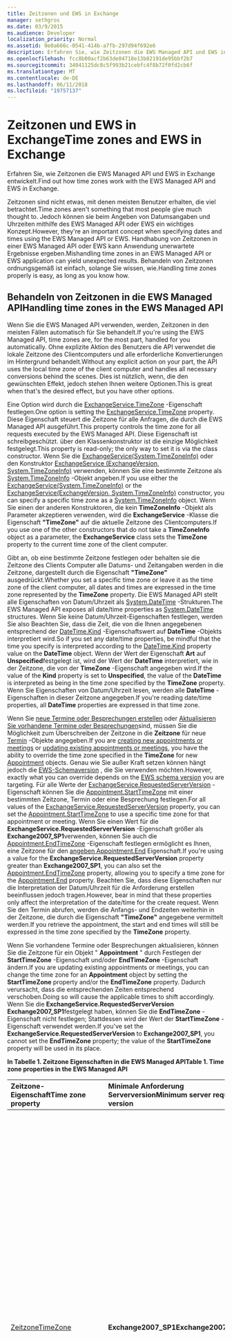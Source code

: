 ```yaml
---
title: Zeitzonen und EWS in Exchange
manager: sethgros
ms.date: 03/9/2015
ms.audience: Developer
localization_priority: Normal
ms.assetid: 0e0a666c-0541-414b-a7fb-297d94f692e6
description: Erfahren Sie, wie Zeitzonen die EWS Managed API und EWS in Exchange entwickelt.
ms.openlocfilehash: fcc8b00acf2b63de04718e13b82191de95bbf2b7
ms.sourcegitcommit: 34041125dc8c5f993b21cebfc4f8b72f0fd2cb6f
ms.translationtype: MT
ms.contentlocale: de-DE
ms.lasthandoff: 06/11/2018
ms.locfileid: "19757137"
---
```

# <a name="time-zones-and-ews-in-exchange"></a><span data-ttu-id="304e7-103">Zeitzonen und EWS in Exchange</span><span class="sxs-lookup"><span data-stu-id="304e7-103">Time zones and EWS in Exchange</span></span>

<span data-ttu-id="304e7-104">Erfahren Sie, wie Zeitzonen die EWS Managed API und EWS in Exchange entwickelt.</span><span class="sxs-lookup"><span data-stu-id="304e7-104">Find out how time zones work with the EWS Managed API and EWS in Exchange.</span></span>
  
<span data-ttu-id="304e7-105">Zeitzonen sind nicht etwas, mit denen meisten Benutzer erhalten, die viel betrachtet.</span><span class="sxs-lookup"><span data-stu-id="304e7-105">Time zones aren't something that most people give much thought to.</span></span> <span data-ttu-id="304e7-106">Jedoch können sie beim Angeben von Datumsangaben und Uhrzeiten mithilfe des EWS Managed API oder EWS ein wichtiges Konzept.</span><span class="sxs-lookup"><span data-stu-id="304e7-106">However, they're an important concept when specifying dates and times using the EWS Managed API or EWS.</span></span> <span data-ttu-id="304e7-107">Handhabung von Zeitzonen in einer EWS Managed API oder EWS kann Anwendung unerwartete Ergebnisse ergeben.</span><span class="sxs-lookup"><span data-stu-id="304e7-107">Mishandling time zones in an EWS Managed API or EWS application can yield unexpected results.</span></span> <span data-ttu-id="304e7-108">Behandeln von Zeitzonen ordnungsgemäß ist einfach, solange Sie wissen, wie.</span><span class="sxs-lookup"><span data-stu-id="304e7-108">Handling time zones properly is easy, as long as you know how.</span></span>
  
## <a name="handling-time-zones-in-the-ews-managed-api"></a><span data-ttu-id="304e7-109">Behandeln von Zeitzonen in die EWS Managed API</span><span class="sxs-lookup"><span data-stu-id="304e7-109">Handling time zones in the EWS Managed API</span></span>

<span data-ttu-id="304e7-110">Wenn Sie die EWS Managed API verwenden, werden, Zeitzonen in den meisten Fällen automatisch für Sie behandelt.</span><span class="sxs-lookup"><span data-stu-id="304e7-110">If you're using the EWS Managed API, time zones are, for the most part, handled for you automatically.</span></span> <span data-ttu-id="304e7-111">Ohne explizite Aktion des Benutzers die API verwendet die lokale Zeitzone des Clientcomputers und alle erforderliche Konvertierungen im Hintergrund behandelt.</span><span class="sxs-lookup"><span data-stu-id="304e7-111">Without any explicit action on your part, the API uses the local time zone of the client computer and handles all necessary conversions behind the scenes.</span></span> <span data-ttu-id="304e7-112">Dies ist nützlich, wenn, die den gewünschten Effekt, jedoch stehen Ihnen weitere Optionen.</span><span class="sxs-lookup"><span data-stu-id="304e7-112">This is great when that's the desired effect, but you have other options.</span></span>
  
<span data-ttu-id="304e7-113">Eine Option wird durch die [ExchangeService.TimeZone](http://msdn.microsoft.com/en-us/library/microsoft.exchange.webservices.data.exchangeservice.timezone%28v=exchg.80%29.aspx) -Eigenschaft festlegen.</span><span class="sxs-lookup"><span data-stu-id="304e7-113">One option is setting the [ExchangeService.TimeZone](http://msdn.microsoft.com/en-us/library/microsoft.exchange.webservices.data.exchangeservice.timezone%28v=exchg.80%29.aspx) property.</span></span> <span data-ttu-id="304e7-114">Diese Eigenschaft steuert die Zeitzone für alle Anfragen, die durch die EWS Managed API ausgeführt.</span><span class="sxs-lookup"><span data-stu-id="304e7-114">This property controls the time zone for all requests executed by the EWS Managed API.</span></span> <span data-ttu-id="304e7-115">Diese Eigenschaft ist schreibgeschützt. über den Klassenkonstruktor ist die einzige Möglichkeit festgelegt.</span><span class="sxs-lookup"><span data-stu-id="304e7-115">This property is read-only; the only way to set it is via the class constructor.</span></span> <span data-ttu-id="304e7-116">Wenn Sie die [ExchangeService(System.TimeZoneInfo)](http://msdn.microsoft.com/en-us/library/dd635875%28v=exchg.80%29.aspx) oder den Konstruktor [ExchangeService (ExchangeVersion, System.TimeZoneInfo)](http://msdn.microsoft.com/en-us/library/dd636248%28v=exchg.80%29.aspx) verwenden, können Sie eine bestimmte Zeitzone als [System.TimeZoneInfo](http://msdn.microsoft.com/en-us/library/system.timezoneinfo%28v=vs.110%29.aspx) -Objekt angeben.</span><span class="sxs-lookup"><span data-stu-id="304e7-116">If you use either the [ExchangeService(System.TimeZoneInfo)](http://msdn.microsoft.com/en-us/library/dd635875%28v=exchg.80%29.aspx) or the [ExchangeService(ExchangeVersion, System.TimeZoneInfo)](http://msdn.microsoft.com/en-us/library/dd636248%28v=exchg.80%29.aspx) constructor, you can specify a specific time zone as a [System.TimeZoneInfo](http://msdn.microsoft.com/en-us/library/system.timezoneinfo%28v=vs.110%29.aspx) object.</span></span> <span data-ttu-id="304e7-117">Wenn Sie einen der anderen Konstruktoren, die kein **TimeZoneInfo** -Objekt als Parameter akzeptieren verwenden, wird die **ExchangeService** -Klasse die Eigenschaft **"TimeZone"** auf die aktuelle Zeitzone des Clientcomputers.</span><span class="sxs-lookup"><span data-stu-id="304e7-117">If you use one of the other constructors that do not take a **TimeZoneInfo** object as a parameter, the **ExchangeService** class sets the **TimeZone** property to the current time zone of the client computer.</span></span> 
  
<span data-ttu-id="304e7-118">Gibt an, ob eine bestimmte Zeitzone festlegen oder behalten sie die Zeitzone des Clients Computer alle Datums- und Zeitangaben werden in die Zeitzone, dargestellt durch die Eigenschaft **"TimeZone"** ausgedrückt.</span><span class="sxs-lookup"><span data-stu-id="304e7-118">Whether you set a specific time zone or leave it as the time zone of the client computer, all dates and times are expressed in the time zone represented by the **TimeZone** property.</span></span> <span data-ttu-id="304e7-119">Die EWS Managed API stellt alle Eigenschaften von Datum/Uhrzeit als [System.DateTime](http://msdn.microsoft.com/en-us/library/system.datetime%28v=vs.110%29.aspx) -Strukturen.</span><span class="sxs-lookup"><span data-stu-id="304e7-119">The EWS Managed API exposes all date/time properties as [System.DateTime](http://msdn.microsoft.com/en-us/library/system.datetime%28v=vs.110%29.aspx) structures.</span></span> <span data-ttu-id="304e7-120">Wenn Sie keine Datum/Uhrzeit-Eigenschaften festlegen, werden Sie also Beachten Sie, dass die Zeit, die von die Ihnen angegebenen entsprechend der [DateTime.Kind](http://msdn.microsoft.com/en-us/library/system.datetime.kind%28v=vs.110%29.aspx) -Eigenschaftswert auf **DateTime** -Objekts interpretiert wird.</span><span class="sxs-lookup"><span data-stu-id="304e7-120">So if you set any date/time properties, be mindful that the time you specify is interpreted according to the [DateTime.Kind](http://msdn.microsoft.com/en-us/library/system.datetime.kind%28v=vs.110%29.aspx) property value on the **DateTime** object.</span></span> <span data-ttu-id="304e7-121">Wenn der Wert der Eigenschaft **Art** auf **Unspecified**festgelegt ist, wird der Wert der **DateTime** interpretiert, wie in der Zeitzone, die von der **TimeZone** -Eigenschaft angegeben wird.</span><span class="sxs-lookup"><span data-stu-id="304e7-121">If the value of the **Kind** property is set to **Unspecified**, the value of the **DateTime** is interpreted as being in the time zone specified by the **TimeZone** property.</span></span> <span data-ttu-id="304e7-122">Wenn Sie Eigenschaften von Datum/Uhrzeit lesen, werden alle **DateTime** -Eigenschaften in dieser Zeitzone angegeben.</span><span class="sxs-lookup"><span data-stu-id="304e7-122">If you're reading date/time properties, all **DateTime** properties are expressed in that time zone.</span></span> 
  
<span data-ttu-id="304e7-123">Wenn Sie [neue Termine oder Besprechungen erstellen](how-to-create-appointments-in-a-specific-time-zone-by-using-ews-in-exchange.md) oder [Aktualisieren Sie vorhandene Termine oder Besprechungen](how-to-update-the-time-zone-for-an-appointment-by-using-ews-in-exchange.md)sind, müssen Sie die Möglichkeit zum Überschreiben der Zeitzone in die **Zeitzone** für neue [Termin](http://msdn.microsoft.com/en-us/library/microsoft.exchange.webservices.data.appointment%28v=exchg.80%29.aspx) -Objekte angegeben.</span><span class="sxs-lookup"><span data-stu-id="304e7-123">If you are [creating new appointments or meetings](how-to-create-appointments-in-a-specific-time-zone-by-using-ews-in-exchange.md) or [updating existing appointments or meetings](how-to-update-the-time-zone-for-an-appointment-by-using-ews-in-exchange.md), you have the ability to override the time zone specified in the **TimeZone** for new [Appointment](http://msdn.microsoft.com/en-us/library/microsoft.exchange.webservices.data.appointment%28v=exchg.80%29.aspx) objects.</span></span> <span data-ttu-id="304e7-124">Genau wie Sie außer Kraft setzen können hängt jedoch die [EWS-Schemaversion](ews-schema-versions-in-exchange.md) , die Sie verwenden möchten.</span><span class="sxs-lookup"><span data-stu-id="304e7-124">However, exactly what you can override depends on the [EWS schema version](ews-schema-versions-in-exchange.md) you are targeting.</span></span> <span data-ttu-id="304e7-125">Für alle Werte der [ExchangeService.RequestedServerVersion](http://msdn.microsoft.com/en-us/library/microsoft.exchange.webservices.data.exchangeservicebase.requestedserverversion%28v=exchg.80%29.aspx) -Eigenschaft können Sie die [Appointment.StartTimeZone](http://msdn.microsoft.com/en-us/library/microsoft.exchange.webservices.data.appointment.starttimezone%28v=exchg.80%29.aspx) mit einer bestimmten Zeitzone, Termin oder eine Besprechung festlegen.</span><span class="sxs-lookup"><span data-stu-id="304e7-125">For all values of the [ExchangeService.RequestedServerVersion](http://msdn.microsoft.com/en-us/library/microsoft.exchange.webservices.data.exchangeservicebase.requestedserverversion%28v=exchg.80%29.aspx) property, you can set the [Appointment.StartTimeZone](http://msdn.microsoft.com/en-us/library/microsoft.exchange.webservices.data.appointment.starttimezone%28v=exchg.80%29.aspx) to use a specific time zone for that appointment or meeting.</span></span> <span data-ttu-id="304e7-126">Wenn Sie einen Wert für die **ExchangeService.RequestedServerVersion** -Eigenschaft größer als **Exchange2007_SP1**verwenden, können Sie auch die [Appointment.EndTimeZone](http://msdn.microsoft.com/en-us/library/microsoft.exchange.webservices.data.appointment.endtimezone%28v=exchg.80%29.aspx) -Eigenschaft festlegen ermöglicht es Ihnen, eine Zeitzone für den [angeben Appointment.End](http://msdn.microsoft.com/en-us/library/microsoft.exchange.webservices.data.appointment.end%28v=exchg.80%29.aspx) Eigenschaft.</span><span class="sxs-lookup"><span data-stu-id="304e7-126">If you're using a value for the **ExchangeService.RequestedServerVersion** property greater than **Exchange2007_SP1**, you can also set the [Appointment.EndTimeZone](http://msdn.microsoft.com/en-us/library/microsoft.exchange.webservices.data.appointment.endtimezone%28v=exchg.80%29.aspx) property, allowing you to specify a time zone for the [Appointment.End](http://msdn.microsoft.com/en-us/library/microsoft.exchange.webservices.data.appointment.end%28v=exchg.80%29.aspx) property.</span></span> <span data-ttu-id="304e7-127">Beachten Sie, dass diese Eigenschaften nur die Interpretation der Datum/Uhrzeit für die Anforderung erstellen beeinflussen jedoch tragen.</span><span class="sxs-lookup"><span data-stu-id="304e7-127">However, bear in mind that these properties only affect the interpretation of the date/time for the create request.</span></span> <span data-ttu-id="304e7-128">Wenn Sie den Termin abrufen, werden die Anfangs- und Endzeiten weiterhin in der Zeitzone, die durch die Eigenschaft **"TimeZone"** angegebene vermittelt werden.</span><span class="sxs-lookup"><span data-stu-id="304e7-128">If you retrieve the appointment, the start and end times will still be expressed in the time zone specified by the **TimeZone** property.</span></span> 
  
<span data-ttu-id="304e7-129">Wenn Sie vorhandene Termine oder Besprechungen aktualisieren, können Sie die Zeitzone für ein Objekt " **Appointment** " durch Festlegen der **StartTimeZone** -Eigenschaft und/oder **EndTimeZone** -Eigenschaft ändern.</span><span class="sxs-lookup"><span data-stu-id="304e7-129">If you are updating existing appointments or meetings, you can change the time zone for an **Appointment** object by setting the **StartTimeZone** property and/or the **EndTimeZone** property.</span></span> <span data-ttu-id="304e7-130">Dadurch verursacht, dass die entsprechenden Zeiten entsprechend verschoben.</span><span class="sxs-lookup"><span data-stu-id="304e7-130">Doing so will cause the applicable times to shift accordingly.</span></span> <span data-ttu-id="304e7-131">Wenn Sie die **ExchangeService.RequestedServerVersion** **Exchange2007_SP1**festgelegt haben, können Sie die **EndTimeZone** -Eigenschaft nicht festlegen; Stattdessen wird der Wert der **StartTimeZone** -Eigenschaft verwendet werden.</span><span class="sxs-lookup"><span data-stu-id="304e7-131">If you've set the **ExchangeService.RequestedServerVersion** to **Exchange2007_SP1**, you cannot set the **EndTimeZone** property; the value of the **StartTimeZone** property will be used in its place.</span></span> 
  
<span data-ttu-id="304e7-132">**In Tabelle 1. Zeitzone Eigenschaften in die EWS Managed API**</span><span class="sxs-lookup"><span data-stu-id="304e7-132">**Table 1. Time zone properties in the EWS Managed API**</span></span>

|<span data-ttu-id="304e7-133">**Zeitzone-Eigenschaft**</span><span class="sxs-lookup"><span data-stu-id="304e7-133">**Time zone property**</span></span>|<span data-ttu-id="304e7-134">**Minimale Anforderung Serverversion**</span><span class="sxs-lookup"><span data-stu-id="304e7-134">**Minimum server request version**</span></span>|<span data-ttu-id="304e7-135">**Beschreibung**</span><span class="sxs-lookup"><span data-stu-id="304e7-135">**Description**</span></span>|
|:-----|:-----|:-----|
|[<span data-ttu-id="304e7-136">Zeitzone</span><span class="sxs-lookup"><span data-stu-id="304e7-136">TimeZone</span></span>](http://msdn.microsoft.com/en-us/library/microsoft.exchange.webservices.data.exchangeservice.timezone%28v=exchg.80%29.aspx) <br/> |<span data-ttu-id="304e7-137">**Exchange2007_SP1**</span><span class="sxs-lookup"><span data-stu-id="304e7-137">**Exchange2007_SP1**</span></span> <br/> |<span data-ttu-id="304e7-138">Falls nicht über den Konstruktor für die **ExchangeService** -Klasse festgelegt, wird diese Eigenschaft auf die Zeitzone des Clientcomputers festgelegt.</span><span class="sxs-lookup"><span data-stu-id="304e7-138">If not set via the constructor for the **ExchangeService** class, this property is set to the time zone of the client computer.</span></span> <span data-ttu-id="304e7-139">Alle **DateTime** -Eigenschaften beim Erstellen von Elementen und beim Abrufen von einer vorhandenen Elemente werden in dieser Zeitzone angegeben.</span><span class="sxs-lookup"><span data-stu-id="304e7-139">All **DateTime** properties when creating items and when retrieving existing items are expressed in this time zone.</span></span> <span data-ttu-id="304e7-140">Erstellen Sie dieses Mal Zone in außer Kraft gesetzt werden kann Anforderungen für Termine und Besprechungen, indem Sie die **Appointment.StartTimeZone** und/oder die **Appointment.EndTimeZone** -Eigenschaft.</span><span class="sxs-lookup"><span data-stu-id="304e7-140">This time zone can be overridden in create requests for appointments and meetings by setting the **Appointment.StartTimeZone** and/or the **Appointment.EndTimeZone** property.</span></span> <span data-ttu-id="304e7-141">Wenn von der **Appointment.StartTimeZone** -Eigenschaft nicht überschrieben wird, gilt diese Zeitzone die Zeitzone Erstellung für Termine und Besprechungen.</span><span class="sxs-lookup"><span data-stu-id="304e7-141">If not overridden by the **Appointment.StartTimeZone** property, this time zone is considered the creation time zone for appointments and meetings.</span></span>  <br/> |
|[<span data-ttu-id="304e7-142">StartTimeZone-Zeitzone</span><span class="sxs-lookup"><span data-stu-id="304e7-142">StartTimeZone</span></span>](http://msdn.microsoft.com/en-us/library/microsoft.exchange.webservices.data.appointment.starttimezone%28v=exchg.80%29.aspx) <br/> |<span data-ttu-id="304e7-143">**Exchange2007_SP1**</span><span class="sxs-lookup"><span data-stu-id="304e7-143">**Exchange2007_SP1**</span></span> <br/> |<span data-ttu-id="304e7-144">Wenn Sie auf neuer **Termin** Objekte festgelegt, die diese Zeitzone verwendet wird, die Eigenschaften [Appointment.Start](http://msdn.microsoft.com/en-us/library/microsoft.exchange.webservices.data.appointment.start%28v=exchg.80%29.aspx) und [Appointment.ReminderDueBy](http://msdn.microsoft.com/en-us/library/microsoft.exchange.webservices.data.item.reminderdueby%28v=exchg.80%29.aspx) interpretiert werden.</span><span class="sxs-lookup"><span data-stu-id="304e7-144">If set on new **Appointment** objects, this time zone is used to interpret the [Appointment.Start](http://msdn.microsoft.com/en-us/library/microsoft.exchange.webservices.data.appointment.start%28v=exchg.80%29.aspx) and [Appointment.ReminderDueBy](http://msdn.microsoft.com/en-us/library/microsoft.exchange.webservices.data.item.reminderdueby%28v=exchg.80%29.aspx) properties.</span></span> <span data-ttu-id="304e7-145">Diese Zeitzone gilt auch die Erstellung Zeitzone für **Appointment** -Objekts.</span><span class="sxs-lookup"><span data-stu-id="304e7-145">This time zone is also considered the creation time zone for the **Appointment** object.</span></span>  <br/> <span data-ttu-id="304e7-146">Wenn Sie vorhandene Elemente abrufen möchten, ist diese Eigenschaft nur Informationszwecken.</span><span class="sxs-lookup"><span data-stu-id="304e7-146">When retrieving existing items, this property is informational only.</span></span> <span data-ttu-id="304e7-147">Die Werte der Eigenschaften auf vorhandenen Termin **DateTime** werden immer in der Zeitzone angegeben, die von der **ExchangeService.TimeZone** -Eigenschaft angegeben.</span><span class="sxs-lookup"><span data-stu-id="304e7-147">The values of **DateTime** properties on existing appointment are always expressed in the time zone specified by the **ExchangeService.TimeZone** property.</span></span>  <br/> |
|[<span data-ttu-id="304e7-148">EndTimeZone</span><span class="sxs-lookup"><span data-stu-id="304e7-148">EndTimeZone</span></span>](http://msdn.microsoft.com/en-us/library/microsoft.exchange.webservices.data.appointment.endtimezone%28v=exchg.80%29.aspx) <br/> |<span data-ttu-id="304e7-149">**Exchange2010**</span><span class="sxs-lookup"><span data-stu-id="304e7-149">**Exchange2010**</span></span> <br/> |<span data-ttu-id="304e7-150">Wenn für neue **Termin** -Objekte festgelegt, die diese Zeitzone verwendet wird, die [Appointment.End](http://msdn.microsoft.com/en-us/library/microsoft.exchange.webservices.data.appointment.end%28v=exchg.80%29.aspx) -Eigenschaft interpretiert werden.</span><span class="sxs-lookup"><span data-stu-id="304e7-150">If set on new **Appointment** objects, this time zone is used to interpret the [Appointment.End](http://msdn.microsoft.com/en-us/library/microsoft.exchange.webservices.data.appointment.end%28v=exchg.80%29.aspx) property.</span></span>  <br/> <span data-ttu-id="304e7-151">Wenn Sie vorhandene Elemente abrufen möchten, ist diese Eigenschaft nur Informationszwecken.</span><span class="sxs-lookup"><span data-stu-id="304e7-151">When retrieving existing items, this property is informational only.</span></span> <span data-ttu-id="304e7-152">Die Werte der Eigenschaften auf vorhandenen Termin **DateTime** werden immer in der Zeitzone angegeben, die von der **ExchangeService.TimeZone** -Eigenschaft angegeben.</span><span class="sxs-lookup"><span data-stu-id="304e7-152">The values of **DateTime** properties on existing appointment are always expressed in the time zone specified by the **ExchangeService.TimeZone** property.</span></span>  <br/> |
   
## <a name="handling-time-zones-in-ews"></a><span data-ttu-id="304e7-153">Behandeln von Zeitzonen in der Exchange-Webdienste</span><span class="sxs-lookup"><span data-stu-id="304e7-153">Handling time zones in EWS</span></span>

<span data-ttu-id="304e7-154">Wenn Sie Exchange-Webdienste verwenden, Zeitzonen werden nicht automatisch für Sie behandelt und Dinge sind etwas komplizierter.</span><span class="sxs-lookup"><span data-stu-id="304e7-154">If you're using EWS, time zones aren't handled for you automatically, and things are a bit more complicated.</span></span> <span data-ttu-id="304e7-155">Wie Zeitzonen EWS-Anforderungen und-Antworten beeinflussen, hängt von einer Reihe von Faktoren ab:</span><span class="sxs-lookup"><span data-stu-id="304e7-155">How time zones impact EWS requests and responses depends on a number of factors:</span></span>
  
- <span data-ttu-id="304e7-156">Die Exchange-Version im [RequestServerVersion](http://msdn.microsoft.com/library/af4032d5-42b3-463e-9d0a-8236d78e5b75%28Office.15%29.aspx) -Element</span><span class="sxs-lookup"><span data-stu-id="304e7-156">The Exchange version specified in the [RequestServerVersion](http://msdn.microsoft.com/library/af4032d5-42b3-463e-9d0a-8236d78e5b75%28Office.15%29.aspx) element</span></span> 
    
- <span data-ttu-id="304e7-157">Die Zeitzone, die im [TimeZoneContext](http://msdn.microsoft.com/library/573c462b-aa1d-4ba0-8852-e3f48b26873b%28Office.15%29.aspx) -Element angegeben (falls vorhanden)</span><span class="sxs-lookup"><span data-stu-id="304e7-157">The time zone specified in the [TimeZoneContext](http://msdn.microsoft.com/library/573c462b-aa1d-4ba0-8852-e3f48b26873b%28Office.15%29.aspx) element (if present)</span></span> 
    
- <span data-ttu-id="304e7-158">Der Zeitzone angegeben in den [MeetingTimeZone](http://msdn.microsoft.com/library/413b47d9-8126-462c-9a4f-4e771a5e8889%28Office.15%29.aspx), [StartTimeZone](http://msdn.microsoft.com/library/d38c4dc1-4ecb-42a1-8d57-a451b16a2de2%28Office.15%29.aspx)oder [EndTimeZone](http://msdn.microsoft.com/library/6c53c337-be60-4d22-9e9e-a0c140c5e913%28Office.15%29.aspx) -Elementen (falls vorhanden, auf der Termine oder Besprechungen)</span><span class="sxs-lookup"><span data-stu-id="304e7-158">The time zone specified in the [MeetingTimeZone](http://msdn.microsoft.com/library/413b47d9-8126-462c-9a4f-4e771a5e8889%28Office.15%29.aspx), [StartTimeZone](http://msdn.microsoft.com/library/d38c4dc1-4ecb-42a1-8d57-a451b16a2de2%28Office.15%29.aspx), or [EndTimeZone](http://msdn.microsoft.com/library/6c53c337-be60-4d22-9e9e-a0c140c5e913%28Office.15%29.aspx) elements (if present on appointments or meetings)</span></span> 
    
- <span data-ttu-id="304e7-159">Die Zeitzone in der XML-Schemaelemente **DateTime** angegeben wird (falls vorhanden)</span><span class="sxs-lookup"><span data-stu-id="304e7-159">The time zone specified in the XML **dateTime** elements (if any)</span></span> 
    
<span data-ttu-id="304e7-160">Die Zeitzone, die den Wert der **DateTime** -Elemente angegeben können drei Arten erfolgen.</span><span class="sxs-lookup"><span data-stu-id="304e7-160">The time zone specified in the value of **dateTime** elements can take three forms.</span></span> <span data-ttu-id="304e7-161">Sie können die Details im Lesen [XML-Schema, Teil 2: Datentypen Second Edition](http://www.w3.org/TR/xmlschema-2/#dateTime), jedoch für umschreiben:</span><span class="sxs-lookup"><span data-stu-id="304e7-161">You can read all the details in [XML Schema Part 2: Datatypes Second Edition](http://www.w3.org/TR/xmlschema-2/#dateTime), but to paraphrase:</span></span>
  
- <span data-ttu-id="304e7-162">**Koordinierte Weltzeit (UTC):** Von "Z" angegeben wird.</span><span class="sxs-lookup"><span data-stu-id="304e7-162">**Universal Coordinated Time (UTC):** Specified by 'Z'.</span></span> <span data-ttu-id="304e7-163">Zum Beispiel`2014-06-06T19:00:00.000Z`</span><span class="sxs-lookup"><span data-stu-id="304e7-163">For example,  `2014-06-06T19:00:00.000Z`</span></span>
    
- <span data-ttu-id="304e7-164">**Bestimmten Zeitzone:** Vom angegebenen '+' oder '-' gefolgt von Stunden und Minuten.</span><span class="sxs-lookup"><span data-stu-id="304e7-164">**Specific time zone:** Specified by '+' or '-' followed by hours and minutes.</span></span> <span data-ttu-id="304e7-165">Zum Beispiel`2014-06-06T19:00:00.000-08:00`</span><span class="sxs-lookup"><span data-stu-id="304e7-165">For example,  `2014-06-06T19:00:00.000-08:00`</span></span>
    
- <span data-ttu-id="304e7-166">**Ohne Angabe einer Zeitzone:** Durch das Fehlen einer Zeitzone angegeben.</span><span class="sxs-lookup"><span data-stu-id="304e7-166">**No time zone:** Specified by the absence of any time zone.</span></span> <span data-ttu-id="304e7-167">Zum Beispiel`2014-06-06T19:00:00.000`</span><span class="sxs-lookup"><span data-stu-id="304e7-167">For example,  `2014-06-06T19:00:00.000`</span></span>
    
<span data-ttu-id="304e7-168">Wenn eine Zeitzone in ein **DateTime** -Wert (UTC oder einer bestimmten Zeitzone) vorhanden ist, wird dieser Wert immer als diese Zeitzone interpretiert.</span><span class="sxs-lookup"><span data-stu-id="304e7-168">If a time zone is present in a **dateTime** value (either UTC or a specific time zone), that value is always interpreted as that time zone.</span></span> <span data-ttu-id="304e7-169">Wenn keine Zeitzone vorhanden ist, hängt die Interpretation des Werts auf bestimmte Kombination der anderen Zeitzone verwandte Elemente ab.</span><span class="sxs-lookup"><span data-stu-id="304e7-169">If no time zone is present, then the interpretation of the value depends on the specific combination of the other time-zone related elements.</span></span> 
  
<span data-ttu-id="304e7-170">**In Tabelle 2. Zeitzone Elemente EWS und deren Effekte**</span><span class="sxs-lookup"><span data-stu-id="304e7-170">**Table 2. Time zone elements in EWS and their effects**</span></span>

|<span data-ttu-id="304e7-171">**RequestServerVersion**</span><span class="sxs-lookup"><span data-stu-id="304e7-171">**RequestServerVersion**</span></span>|<span data-ttu-id="304e7-172">**TimeZoneContext vorhanden?**</span><span class="sxs-lookup"><span data-stu-id="304e7-172">**TimeZoneContext present?**</span></span>|<span data-ttu-id="304e7-173">**MeetingTimeZone, StartTimeZone oder EndTimeZone vorhanden (CalendarItem und nur MeetingRequest)?**</span><span class="sxs-lookup"><span data-stu-id="304e7-173">**MeetingTimeZone, StartTimeZone, or EndTimeZone present (CalendarItem and MeetingRequest only)?**</span></span>|<span data-ttu-id="304e7-174">**DateTime in UTC**</span><span class="sxs-lookup"><span data-stu-id="304e7-174">**dateTime in UTC**</span></span>|<span data-ttu-id="304e7-175">**DateTime in bestimmten Zeitzone**</span><span class="sxs-lookup"><span data-stu-id="304e7-175">**dateTime in specific time zone**</span></span>|<span data-ttu-id="304e7-176">**DateTime keine Angabe einer Zeitzone**</span><span class="sxs-lookup"><span data-stu-id="304e7-176">**dateTime with no time zone**</span></span>|<span data-ttu-id="304e7-177">**Termin und Besprechung erstellen Zeitzone**</span><span class="sxs-lookup"><span data-stu-id="304e7-177">**Appointment and meeting creation time zone**</span></span>|
|:-----|:-----|:-----|:-----|:-----|:-----|:-----|
|<span data-ttu-id="304e7-178">**Exchange2007_SP1**</span><span class="sxs-lookup"><span data-stu-id="304e7-178">**Exchange2007_SP1**</span></span> <br/> |<span data-ttu-id="304e7-179">Ja</span><span class="sxs-lookup"><span data-stu-id="304e7-179">Yes</span></span>  <br/> |<span data-ttu-id="304e7-180">Ja ( **MeetingTimeZone** )</span><span class="sxs-lookup"><span data-stu-id="304e7-180">Yes ( **MeetingTimeZone** )</span></span>  <br/> |<span data-ttu-id="304e7-181">Als UTC interpretiert</span><span class="sxs-lookup"><span data-stu-id="304e7-181">Interpreted as UTC</span></span>  <br/> |<span data-ttu-id="304e7-182">Als Zeitzone gemäß den Wert interpretiert</span><span class="sxs-lookup"><span data-stu-id="304e7-182">Interpreted as the time zone indicated in the value</span></span>  <br/> |<span data-ttu-id="304e7-183">Elemente im [CalendarItem](http://msdn.microsoft.com/library/b0c1fd27-b6da-46e5-88b8-88f00c71ba80%28Office.15%29.aspx) oder [MeetingRequest](http://msdn.microsoft.com/library/c44f8804-a355-473d-a837-48cc91617251%28Office.15%29.aspx) -Element mit dem **MeetingTimeZone** Element werden als die Zeitzone in das **MeetingTimeZone** -Element, alle anderen als UTC interpretiert interpretiert.</span><span class="sxs-lookup"><span data-stu-id="304e7-183">Elements within the [CalendarItem](http://msdn.microsoft.com/library/b0c1fd27-b6da-46e5-88b8-88f00c71ba80%28Office.15%29.aspx) or [MeetingRequest](http://msdn.microsoft.com/library/c44f8804-a355-473d-a837-48cc91617251%28Office.15%29.aspx) element that contains the **MeetingTimeZone** element are interpreted as the time zone in the **MeetingTimeZone** element, all others interpreted as UTC</span></span>  <br/> |<span data-ttu-id="304e7-184">Zeitzone in **MeetingTimeZone** -element</span><span class="sxs-lookup"><span data-stu-id="304e7-184">Time zone in **MeetingTimeZone** element</span></span>  <br/> |
|<span data-ttu-id="304e7-185">**Exchange2007_SP1**</span><span class="sxs-lookup"><span data-stu-id="304e7-185">**Exchange2007_SP1**</span></span> <br/> |<span data-ttu-id="304e7-186">Ja</span><span class="sxs-lookup"><span data-stu-id="304e7-186">Yes</span></span>  <br/> |<span data-ttu-id="304e7-187">Nein</span><span class="sxs-lookup"><span data-stu-id="304e7-187">No</span></span>  <br/> |<span data-ttu-id="304e7-188">Als UTC interpretiert</span><span class="sxs-lookup"><span data-stu-id="304e7-188">Interpreted as UTC</span></span>  <br/> |<span data-ttu-id="304e7-189">Als Zeitzone gemäß den Wert interpretiert</span><span class="sxs-lookup"><span data-stu-id="304e7-189">Interpreted as the time zone indicated in the value</span></span>  <br/> |<span data-ttu-id="304e7-190">Als UTC interpretiert</span><span class="sxs-lookup"><span data-stu-id="304e7-190">Interpreted as UTC</span></span>  <br/> |<span data-ttu-id="304e7-191">UTC</span><span class="sxs-lookup"><span data-stu-id="304e7-191">UTC</span></span>  <br/> |
|<span data-ttu-id="304e7-192">**Exchange2007_SP1**</span><span class="sxs-lookup"><span data-stu-id="304e7-192">**Exchange2007_SP1**</span></span> <br/> |<span data-ttu-id="304e7-193">Nein</span><span class="sxs-lookup"><span data-stu-id="304e7-193">No</span></span>  <br/> |<span data-ttu-id="304e7-194">Ja ( **MeetingTimeZone** )</span><span class="sxs-lookup"><span data-stu-id="304e7-194">Yes ( **MeetingTimeZone** )</span></span>  <br/> |<span data-ttu-id="304e7-195">Als UTC interpretiert</span><span class="sxs-lookup"><span data-stu-id="304e7-195">Interpreted as UTC</span></span>  <br/> |<span data-ttu-id="304e7-196">Als Zeitzone gemäß den Wert interpretiert</span><span class="sxs-lookup"><span data-stu-id="304e7-196">Interpreted as the time zone indicated in the value</span></span>  <br/> |<span data-ttu-id="304e7-197">Elemente im [CalendarItem](http://msdn.microsoft.com/library/b0c1fd27-b6da-46e5-88b8-88f00c71ba80%28Office.15%29.aspx) oder [MeetingRequest](http://msdn.microsoft.com/library/c44f8804-a355-473d-a837-48cc91617251%28Office.15%29.aspx) -Element mit dem **MeetingTimeZone** Element werden als die Zeitzone in das **MeetingTimeZone** -Element, alle anderen als UTC interpretiert interpretiert.</span><span class="sxs-lookup"><span data-stu-id="304e7-197">Elements within the [CalendarItem](http://msdn.microsoft.com/library/b0c1fd27-b6da-46e5-88b8-88f00c71ba80%28Office.15%29.aspx) or [MeetingRequest](http://msdn.microsoft.com/library/c44f8804-a355-473d-a837-48cc91617251%28Office.15%29.aspx) element that contains the **MeetingTimeZone** element are interpreted as the time zone in the **MeetingTimeZone** element, all others interpreted as UTC</span></span>  <br/> |<span data-ttu-id="304e7-198">Zeitzone in **MeetingTimeZone** -element</span><span class="sxs-lookup"><span data-stu-id="304e7-198">Time zone in **MeetingTimeZone** element</span></span>  <br/> |
|<span data-ttu-id="304e7-199">**Exchange2007_SP1**</span><span class="sxs-lookup"><span data-stu-id="304e7-199">**Exchange2007_SP1**</span></span> <br/> |<span data-ttu-id="304e7-200">Nein</span><span class="sxs-lookup"><span data-stu-id="304e7-200">No</span></span>  <br/> |<span data-ttu-id="304e7-201">Nein</span><span class="sxs-lookup"><span data-stu-id="304e7-201">No</span></span>  <br/> |<span data-ttu-id="304e7-202">Als UTC interpretiert</span><span class="sxs-lookup"><span data-stu-id="304e7-202">Interpreted as UTC</span></span>  <br/> |<span data-ttu-id="304e7-203">Als Zeitzone gemäß den Wert interpretiert</span><span class="sxs-lookup"><span data-stu-id="304e7-203">Interpreted as the time zone indicated in the value</span></span>  <br/> |<span data-ttu-id="304e7-204">Als UTC interpretiert</span><span class="sxs-lookup"><span data-stu-id="304e7-204">Interpreted as UTC</span></span>  <br/> |<span data-ttu-id="304e7-205">UTC</span><span class="sxs-lookup"><span data-stu-id="304e7-205">UTC</span></span>  <br/> |
|<span data-ttu-id="304e7-206">**Exchange2010** und höher</span><span class="sxs-lookup"><span data-stu-id="304e7-206">**Exchange2010** and later</span></span>  <br/> |<span data-ttu-id="304e7-207">Ja</span><span class="sxs-lookup"><span data-stu-id="304e7-207">Yes</span></span>  <br/> |<span data-ttu-id="304e7-208">Ja ( **StartTimeZone** und/oder **EndTimeZone** )</span><span class="sxs-lookup"><span data-stu-id="304e7-208">Yes ( **StartTimeZone** and/or **EndTimeZone** )</span></span>  <br/> |<span data-ttu-id="304e7-209">Als UTC interpretiert</span><span class="sxs-lookup"><span data-stu-id="304e7-209">Interpreted as UTC</span></span>  <br/> |<span data-ttu-id="304e7-210">Als Zeitzone gemäß den Wert interpretiert</span><span class="sxs-lookup"><span data-stu-id="304e7-210">Interpreted as the time zone indicated in the value</span></span>  <br/> |<span data-ttu-id="304e7-211">Wenn das **StartTimeZone** -Element vorhanden ist, wird der Wert der [Starten](http://msdn.microsoft.com/library/7cfe9979-c893-4f9b-b3a1-8f9e17515a4b%28Office.15%29.aspx) und [ReminderDueBy](http://msdn.microsoft.com/library/e28a0485-86af-4a4e-a2ba-3ad2d4ebff6f%28Office.15%29.aspx) Elemente als die Zeitzone in der **StartTimeZone** -Element interpretiert.</span><span class="sxs-lookup"><span data-stu-id="304e7-211">If the **StartTimeZone** element is present, the value of the [Start](http://msdn.microsoft.com/library/7cfe9979-c893-4f9b-b3a1-8f9e17515a4b%28Office.15%29.aspx) and [ReminderDueBy](http://msdn.microsoft.com/library/e28a0485-86af-4a4e-a2ba-3ad2d4ebff6f%28Office.15%29.aspx) elements are interpreted as the time zone in the **StartTimeZone** element.</span></span> <span data-ttu-id="304e7-212">Andernfalls werden der Wert dieser Elemente als die Zeitzone in das Element **TimeZoneContext** interpretiert.</span><span class="sxs-lookup"><span data-stu-id="304e7-212">Otherwise, the value of those elements are interpreted as the time zone in the **TimeZoneContext** element.</span></span>  <br/> <span data-ttu-id="304e7-213">Wenn das **EndTimeZone** -Element vorhanden ist, wird der Wert des [Start](http://msdn.microsoft.com/library/7cfe9979-c893-4f9b-b3a1-8f9e17515a4b%28Office.15%29.aspx) -Elements als Zeitzone im **EndTimeZone** -Element interpretiert.</span><span class="sxs-lookup"><span data-stu-id="304e7-213">If the **EndTimeZone** element is present, the value of the [Start](http://msdn.microsoft.com/library/7cfe9979-c893-4f9b-b3a1-8f9e17515a4b%28Office.15%29.aspx) element is interpreted as the time zone in the **EndTimeZone** element.</span></span> <span data-ttu-id="304e7-214">Andernfalls wird der Wert des **End** -Elements als Zeitzone im Element **TimeZoneContext** interpretiert.</span><span class="sxs-lookup"><span data-stu-id="304e7-214">Otherwise, the value of the **End** element is interpreted as the time zone in the **TimeZoneContext** element.</span></span>  <br/> <span data-ttu-id="304e7-215">Elemente außerhalb der [CalendarItem](http://msdn.microsoft.com/library/b0c1fd27-b6da-46e5-88b8-88f00c71ba80%28Office.15%29.aspx) oder [MeetingRequest](http://msdn.microsoft.com/library/c44f8804-a355-473d-a837-48cc91617251%28Office.15%29.aspx) sind als die Zeitzone in das Element **TimeZoneContext** interpretiert.</span><span class="sxs-lookup"><span data-stu-id="304e7-215">Elements outside the [CalendarItem](http://msdn.microsoft.com/library/b0c1fd27-b6da-46e5-88b8-88f00c71ba80%28Office.15%29.aspx) or [MeetingRequest](http://msdn.microsoft.com/library/c44f8804-a355-473d-a837-48cc91617251%28Office.15%29.aspx) are interpreted as the time zone in the **TimeZoneContext** element.</span></span>  <br/> |<span data-ttu-id="304e7-216">Zeitzone in der **StartTimeZone** -Element, falls vorhanden, Zeitzone in **TimeZoneContext** -Elements, sofern nicht</span><span class="sxs-lookup"><span data-stu-id="304e7-216">Time zone in the **StartTimeZone** element if present, time zone in the **TimeZoneContext** element if not</span></span>  <br/> |
|<span data-ttu-id="304e7-217">**Exchange2010** und höher</span><span class="sxs-lookup"><span data-stu-id="304e7-217">**Exchange2010** and later</span></span>  <br/> |<span data-ttu-id="304e7-218">Ja</span><span class="sxs-lookup"><span data-stu-id="304e7-218">Yes</span></span>  <br/> |<span data-ttu-id="304e7-219">Nein</span><span class="sxs-lookup"><span data-stu-id="304e7-219">No</span></span>  <br/> |<span data-ttu-id="304e7-220">Als UTC interpretiert</span><span class="sxs-lookup"><span data-stu-id="304e7-220">Interpreted as UTC</span></span>  <br/> |<span data-ttu-id="304e7-221">Als Zeitzone gemäß den Wert interpretiert</span><span class="sxs-lookup"><span data-stu-id="304e7-221">Interpreted as the time zone indicated in the value</span></span>  <br/> |<span data-ttu-id="304e7-222">Interpretiert als Zeitzone im **TimeZoneContext** -element</span><span class="sxs-lookup"><span data-stu-id="304e7-222">Interpreted as the time zone in the **TimeZoneContext** element</span></span>  <br/> |<span data-ttu-id="304e7-223">Zeitzone im **TimeZoneContext** -element</span><span class="sxs-lookup"><span data-stu-id="304e7-223">Time zone in the **TimeZoneContext** element</span></span>  <br/> |
|<span data-ttu-id="304e7-224">**Exchange2010** und höher</span><span class="sxs-lookup"><span data-stu-id="304e7-224">**Exchange2010** and later</span></span>  <br/> |<span data-ttu-id="304e7-225">Nein</span><span class="sxs-lookup"><span data-stu-id="304e7-225">No</span></span>  <br/> |<span data-ttu-id="304e7-226">Ja ( **StartTimeZone** und/oder **EndTimeZone** )</span><span class="sxs-lookup"><span data-stu-id="304e7-226">Yes ( **StartTimeZone** and/or **EndTimeZone** )</span></span>  <br/> |<span data-ttu-id="304e7-227">Als UTC interpretiert</span><span class="sxs-lookup"><span data-stu-id="304e7-227">Interpreted as UTC</span></span>  <br/> |<span data-ttu-id="304e7-228">Als Zeitzone gemäß den Wert interpretiert</span><span class="sxs-lookup"><span data-stu-id="304e7-228">Interpreted as the time zone indicated in the value</span></span>  <br/> |<span data-ttu-id="304e7-229">Wenn das **StartTimeZone** -Element vorhanden ist, wird der Wert der [Starten](http://msdn.microsoft.com/library/7cfe9979-c893-4f9b-b3a1-8f9e17515a4b%28Office.15%29.aspx) und [ReminderDueBy](http://msdn.microsoft.com/library/e28a0485-86af-4a4e-a2ba-3ad2d4ebff6f%28Office.15%29.aspx) Elemente als die Zeitzone in der **StartTimeZone** -Element interpretiert.</span><span class="sxs-lookup"><span data-stu-id="304e7-229">If the **StartTimeZone** element is present, the value of the [Start](http://msdn.microsoft.com/library/7cfe9979-c893-4f9b-b3a1-8f9e17515a4b%28Office.15%29.aspx) and [ReminderDueBy](http://msdn.microsoft.com/library/e28a0485-86af-4a4e-a2ba-3ad2d4ebff6f%28Office.15%29.aspx) elements are interpreted as the time zone in the **StartTimeZone** element.</span></span> <span data-ttu-id="304e7-230">Andernfalls werden der Wert dieser Elemente als UTC interpretiert.</span><span class="sxs-lookup"><span data-stu-id="304e7-230">Otherwise, the value of those elements are interpreted as UTC.</span></span>  <br/> <span data-ttu-id="304e7-231">Wenn das **EndTimeZone** -Element vorhanden ist, wird der Wert des [Start](http://msdn.microsoft.com/library/7cfe9979-c893-4f9b-b3a1-8f9e17515a4b%28Office.15%29.aspx) -Elements als Zeitzone im **EndTimeZone** -Element interpretiert.</span><span class="sxs-lookup"><span data-stu-id="304e7-231">If the **EndTimeZone** element is present, the value of the [Start](http://msdn.microsoft.com/library/7cfe9979-c893-4f9b-b3a1-8f9e17515a4b%28Office.15%29.aspx) element is interpreted as the time zone in the **EndTimeZone** element.</span></span> <span data-ttu-id="304e7-232">Andernfalls wird der Wert der **End** -Element als UTC interpretiert.</span><span class="sxs-lookup"><span data-stu-id="304e7-232">Otherwise, the value of the **End** element is interpreted as UTC.</span></span>  <br/> <span data-ttu-id="304e7-233">Elemente außerhalb der [CalendarItem](http://msdn.microsoft.com/library/b0c1fd27-b6da-46e5-88b8-88f00c71ba80%28Office.15%29.aspx) oder [MeetingRequest](http://msdn.microsoft.com/library/c44f8804-a355-473d-a837-48cc91617251%28Office.15%29.aspx) werden als UTC interpretiert.</span><span class="sxs-lookup"><span data-stu-id="304e7-233">Elements outside the [CalendarItem](http://msdn.microsoft.com/library/b0c1fd27-b6da-46e5-88b8-88f00c71ba80%28Office.15%29.aspx) or [MeetingRequest](http://msdn.microsoft.com/library/c44f8804-a355-473d-a837-48cc91617251%28Office.15%29.aspx) are interpreted as UTC.</span></span>  <br/> |<span data-ttu-id="304e7-234">Zeitzone in der **StartTimeZone** -Element, falls vorhanden, wenn nicht UTC</span><span class="sxs-lookup"><span data-stu-id="304e7-234">Time zone in the **StartTimeZone** element if present, UTC if not</span></span>  <br/> |
|<span data-ttu-id="304e7-235">**Exchange2010** und höher</span><span class="sxs-lookup"><span data-stu-id="304e7-235">**Exchange2010** and later</span></span>  <br/> |<span data-ttu-id="304e7-236">Nein</span><span class="sxs-lookup"><span data-stu-id="304e7-236">No</span></span>  <br/> |<span data-ttu-id="304e7-237">Nein</span><span class="sxs-lookup"><span data-stu-id="304e7-237">No</span></span>  <br/> |<span data-ttu-id="304e7-238">Als UTC interpretiert</span><span class="sxs-lookup"><span data-stu-id="304e7-238">Interpreted as UTC</span></span>  <br/> |<span data-ttu-id="304e7-239">Als Zeitzone gemäß den Wert interpretiert</span><span class="sxs-lookup"><span data-stu-id="304e7-239">Interpreted as the time zone indicated in the value</span></span>  <br/> |<span data-ttu-id="304e7-240">Als UTC interpretiert</span><span class="sxs-lookup"><span data-stu-id="304e7-240">Interpreted as UTC</span></span>  <br/> |<span data-ttu-id="304e7-241">UTC</span><span class="sxs-lookup"><span data-stu-id="304e7-241">UTC</span></span>  <br/> |
   
<span data-ttu-id="304e7-242">Beim Interpretieren von Antworten auf dem Server, sollten Sie den Wert der einzelnen Elemente überprüfen und Interpretieren Sie den Wert entsprechend.</span><span class="sxs-lookup"><span data-stu-id="304e7-242">When interpreting responses from the server, you should always check the value of each element and interpret the value accordingly.</span></span> <span data-ttu-id="304e7-243">Exchange wird immer eine Zeitzone (UTC oder einer bestimmten Zeitzone) den Wert aufzunehmen.</span><span class="sxs-lookup"><span data-stu-id="304e7-243">Exchange will always include a time zone (either UTC or a specific time zone) in the value.</span></span>
  
## <a name="additional-time-zone-considerations-when-creating-appointments-and-meetings"></a><span data-ttu-id="304e7-244">Zusätzliche Zeitzone Aspekte beim Erstellen von Terminen und Besprechungen</span><span class="sxs-lookup"><span data-stu-id="304e7-244">Additional time zone considerations when creating appointments and meetings</span></span>

<span data-ttu-id="304e7-245">Wenn Sie einen Termin oder eine Besprechung erstellen, gilt die Zeitzone, die für die Startzeit gilt die Erstellung Zeitzone für den Termin.</span><span class="sxs-lookup"><span data-stu-id="304e7-245">When you create an appointment or meeting, the time zone that applies to the start time is considered the creation time zone for the appointment.</span></span> <span data-ttu-id="304e7-246">Zusätzlich zu steuern, wie die Date/times interpretiert werden, wenn Sie einen Termin oder eine Besprechung erstellt wird, hat die Zeitzone erstellen die folgenden Effekte für das Element:</span><span class="sxs-lookup"><span data-stu-id="304e7-246">In addition to controlling how the date/times are interpreted when an appointment or meeting is created, the creation time zone has the following effects on the item:</span></span>
  
- <span data-ttu-id="304e7-247">Wenn das Element ein ganztägiges Ereignis ist, möglicherweise nicht wie erwartet, wenn von einem Client angezeigt, die eine andere Zeitzone als die Zeitzone Erstellung verwendet wird angezeigt.</span><span class="sxs-lookup"><span data-stu-id="304e7-247">If the item is an all-day event, it might display in an unexpected way if viewed from a client that is using a different time zone than the creation time zone.</span></span> <span data-ttu-id="304e7-248">Dies ist, da Zeit, [Wenn ein ganztägiges Ereignis erstellt wird](how-to-create-all-day-events-by-using-ews-in-exchange.md), die Start- und ganztägige Ereignisse sind Mitternacht der Erstellung Zeitzone angepasst.</span><span class="sxs-lookup"><span data-stu-id="304e7-248">This is because [when an all-day event is created](how-to-create-all-day-events-by-using-ews-in-exchange.md), the start and end time of all-day events are adjusted to midnight of the creation time zone.</span></span> <span data-ttu-id="304e7-249">Dieser Zeit wird als Uhrzeit als Mitternacht in einer anderen Zeitzone angezeigt, damit das Element angezeigt werden kann, um zusätzliche Tage umfassen.</span><span class="sxs-lookup"><span data-stu-id="304e7-249">That time will show as a time other than midnight in a different time zone, so the item may appear to span extra days.</span></span> <span data-ttu-id="304e7-250">Aus diesem Grund wird empfohlen, Sie die Zeitzone für den Kalender des Benutzers Primärclient konfiguriert, verwenden um nach Möglichkeit ganztägige Ereignisse erstellen.</span><span class="sxs-lookup"><span data-stu-id="304e7-250">Because of this, we recommend that you use the time zone configured for the user's primary calendaring client to create all-day events when possible.</span></span>
    
- <span data-ttu-id="304e7-251">Wenn das Element einer Besprechung ist, wird die Zeitzone für die Erstellung dieser Zeitzone weicht von der Zeitzone des deren Clients in der Outlook-Informationsleiste auf die von den Teilnehmern empfangen Besprechungsanfragen angezeigt.</span><span class="sxs-lookup"><span data-stu-id="304e7-251">If the item is a meeting, the creation time zone will be displayed in the Outlook information bar on the meeting requests received by the attendees, if that time zone differs from the time zone of their client.</span></span>
    
## <a name="in-this-section"></a><span data-ttu-id="304e7-252">Inhalt dieses Abschnitts</span><span class="sxs-lookup"><span data-stu-id="304e7-252">In this section</span></span>

- [<span data-ttu-id="304e7-253">Erstellen von Terminen in einer bestimmten Zeitzone mithilfe der EWS in Exchange</span><span class="sxs-lookup"><span data-stu-id="304e7-253">Create appointments in a specific time zone by using EWS in Exchange</span></span>](how-to-create-appointments-in-a-specific-time-zone-by-using-ews-in-exchange.md)
    
- [<span data-ttu-id="304e7-254">Aktualisieren Sie die Zeitzone für einen Termin im Exchange mithilfe der Exchange-Webdienste</span><span class="sxs-lookup"><span data-stu-id="304e7-254">Update the time zone for an appointment by using EWS in Exchange</span></span>](how-to-update-the-time-zone-for-an-appointment-by-using-ews-in-exchange.md)
    
## <a name="see-also"></a><span data-ttu-id="304e7-255">Siehe auch</span><span class="sxs-lookup"><span data-stu-id="304e7-255">See also</span></span>


- [<span data-ttu-id="304e7-256">Entwickeln von Webdienstclients für Exchange</span><span class="sxs-lookup"><span data-stu-id="304e7-256">Develop web service clients for Exchange</span></span>](develop-web-service-clients-for-exchange.md)
    
- [<span data-ttu-id="304e7-257">EWS-Schemaversionen in Exchange</span><span class="sxs-lookup"><span data-stu-id="304e7-257">EWS schema versions in Exchange</span></span>](ews-schema-versions-in-exchange.md)
    
- [<span data-ttu-id="304e7-258">Erstellen von Terminen und Besprechungen mithilfe von EWS in Exchange 2013</span><span class="sxs-lookup"><span data-stu-id="304e7-258">Create appointments and meetings by using EWS in Exchange 2013</span></span>](how-to-create-appointments-and-meetings-by-using-ews-in-exchange-2013.md)
    
- [<span data-ttu-id="304e7-259">Aktualisieren von Terminen und Besprechungen mithilfe von EWS in Exchange</span><span class="sxs-lookup"><span data-stu-id="304e7-259">Update appointments and meetings by using EWS in Exchange</span></span>](how-to-update-appointments-and-meetings-by-using-ews-in-exchange.md)
    
- [<span data-ttu-id="304e7-260">Erstellen Sie mithilfe der Exchange-Webdienste im Exchange ganztägige Ereignisse</span><span class="sxs-lookup"><span data-stu-id="304e7-260">Create all-day events by using EWS in Exchange</span></span>](how-to-create-all-day-events-by-using-ews-in-exchange.md)
    
- [<span data-ttu-id="304e7-261">DateTime-Struktur</span><span class="sxs-lookup"><span data-stu-id="304e7-261">DateTime Structure</span></span>](http://msdn.microsoft.com/en-us/library/system.datetime%28v=vs.110%29.aspx)
    
- [<span data-ttu-id="304e7-262">TimeZoneInfo-Klasse</span><span class="sxs-lookup"><span data-stu-id="304e7-262">TimeZoneInfo Class</span></span>](http://msdn.microsoft.com/en-us/library/system.timezoneinfo%28v=vs.110%29.aspx)
    

